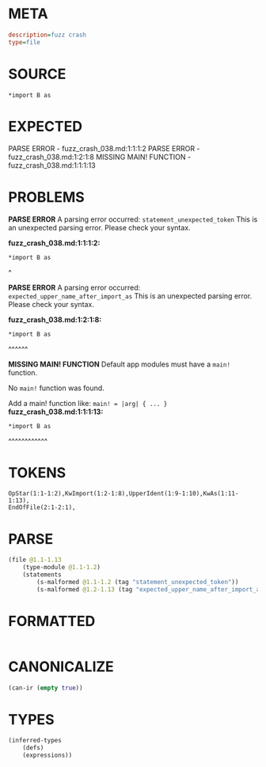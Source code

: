 # META
~~~ini
description=fuzz crash
type=file
~~~
# SOURCE
~~~roc
*import B as
~~~
# EXPECTED
PARSE ERROR - fuzz_crash_038.md:1:1:1:2
PARSE ERROR - fuzz_crash_038.md:1:2:1:8
MISSING MAIN! FUNCTION - fuzz_crash_038.md:1:1:1:13
# PROBLEMS
**PARSE ERROR**
A parsing error occurred: `statement_unexpected_token`
This is an unexpected parsing error. Please check your syntax.

**fuzz_crash_038.md:1:1:1:2:**
```roc
*import B as
```
^


**PARSE ERROR**
A parsing error occurred: `expected_upper_name_after_import_as`
This is an unexpected parsing error. Please check your syntax.

**fuzz_crash_038.md:1:2:1:8:**
```roc
*import B as
```
 ^^^^^^


**MISSING MAIN! FUNCTION**
Default app modules must have a `main!` function.

No `main!` function was found.

Add a main! function like:
`main! = |arg| { ... }`
**fuzz_crash_038.md:1:1:1:13:**
```roc
*import B as
```
^^^^^^^^^^^^


# TOKENS
~~~zig
OpStar(1:1-1:2),KwImport(1:2-1:8),UpperIdent(1:9-1:10),KwAs(1:11-1:13),
EndOfFile(2:1-2:1),
~~~
# PARSE
~~~clojure
(file @1.1-1.13
	(type-module @1.1-1.2)
	(statements
		(s-malformed @1.1-1.2 (tag "statement_unexpected_token"))
		(s-malformed @1.2-1.13 (tag "expected_upper_name_after_import_as"))))
~~~
# FORMATTED
~~~roc
~~~
# CANONICALIZE
~~~clojure
(can-ir (empty true))
~~~
# TYPES
~~~clojure
(inferred-types
	(defs)
	(expressions))
~~~
